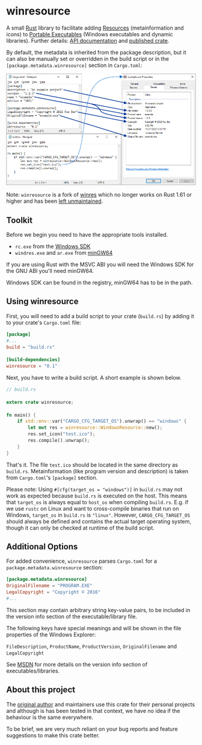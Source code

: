 # winresource

A small [Rust](https://www.rust-lang.org/) library to facilitate adding [Resources](https://en.wikipedia.org/wiki/Resource_(Windows)) (metainformation and icons) to [Portable Executables](https://en.wikipedia.org/wiki/Portable_Executable) (Windows executables and dynamic libraries). Further details: [API documentation](https://docs.rs/winresource/*/winresource/) and [published crate](https://crates.io/crates/winresource).

By default, the metadata is inherited from the package description, but it can also be manually set or overridden in the build script or in the `[package.metadata.winresource]` section in `Cargo.toml`:

![How winresource sets the properties of a portable executable](/winresource_embed_properties.png)

Note: `winresource` is a fork of [winres](https://github.com/mxre/winres) which no longer works on Rust 1.61 or higher and has been [left unmaintained](https://github.com/mxre/winres/issues/40).

## Toolkit

Before we begin you need to have the appropriate tools installed.
 - `rc.exe` from the [Windows SDK]
 - `windres.exe` and `ar.exe` from [minGW64]
 
[Windows SDK]: https://developer.microsoft.com/en-us/windows/downloads/windows-10-sdk
[minGW64]: http://mingw-w64.org

If you are using Rust with the MSVC ABI you will need the Windows SDK for the GNU ABI you'll need minGW64.

Windows SDK can be found in the registry, minGW64 has to be in the path.

## Using winresource

First, you will need to add a build script to your crate (`build.rs`) by adding it to your crate's `Cargo.toml` file:

```toml
[package]
#...
build = "build.rs"

[build-dependencies]
winresource = "0.1"
```

Next, you have to write a build script. A short example is shown below.

```rust
// build.rs

extern crate winresource;

fn main() {
    if std::env::var("CARGO_CFG_TARGET_OS").unwrap() == "windows" {
        let mut res = winresource::WindowsResource::new();
        res.set_icon("test.ico");
        res.compile().unwrap();
    }
}
```

That's it. The file `test.ico` should be located in the same directory as `build.rs`. Metainformation (like program version and description) is taken from `Cargo.toml`'s `[package]` section.

Please note: Using `#[cfg(target_os = "windows")]` in `build.rs` may not work as expected because `build.rs` is executed on the host. This means that `target_os` is always equal to `host_os` when compiling `build.rs`. E.g. if we use `rustc` on Linux and want to cross-compile binaries that run on Windows, `target_os` in `build.rs` is `"linux"`. However, `CARGO_CFG_TARGET_OS` should always be defined and contains the actual target operating system, though it can only be checked at runtime of the build script.

## Additional Options

For added convenience, `winresource` parses `Cargo.toml` for a `package.metadata.winresource` section:

```toml
[package.metadata.winresource]
OriginalFilename = "PROGRAM.EXE"
LegalCopyright = "Copyright © 2016"
#...
```

This section may contain arbitrary string key-value pairs, to be included in the version info section of the executable/library file.

The following keys have special meanings and will be shown in the file properties of the Windows Explorer:

`FileDescription`, `ProductName`, `ProductVersion`, `OriginalFilename` and `LegalCopyright`

See [MSDN] for more details on the version info section of executables/libraries.

[MSDN]: https://msdn.microsoft.com/en-us/library/windows/desktop/aa381058.aspx

## About this project

The [original author](https://github.com/mxre) and maintainers use this crate for their personal projects and although is has been tested in that context, we have no idea if the behaviour is the same everywhere.

To be brief, we are very much reliant on your bug reports and feature suggestions to make this crate better.
